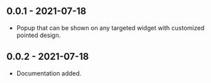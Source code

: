## 0.0.1 - 2021-07-18

* Popup that can be shown on any targeted widget with customized pointed design.

## 0.0.2 - 2021-07-18

* Documentation added.
